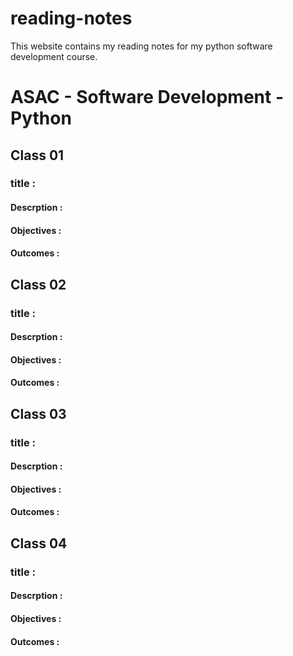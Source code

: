 # reading-notes


This website contains my reading notes for my python software development course.

# ASAC - Software Development - Python 

## Class 01 
  ### title :
  #### Descrption :
  #### Objectives :
  #### Outcomes : 
  
## Class 02 
  ### title :
  #### Descrption :
  #### Objectives :
  #### Outcomes : 


## Class 03 
  ### title :
  #### Descrption :
  #### Objectives :
  #### Outcomes : 


## Class 04 
  ### title :
  #### Descrption :
  #### Objectives :
  #### Outcomes : 

